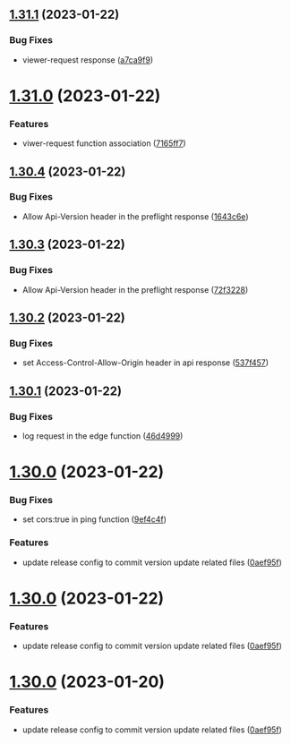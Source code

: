 ## [1.31.1](https://github.com/carlo-ltk/api-versioning/compare/v1.31.0...v1.31.1) (2023-01-22)


### Bug Fixes

* viewer-request response ([a7ca9f9](https://github.com/carlo-ltk/api-versioning/commit/a7ca9f9735421d33e5e8b72fbde724d3f27d923b))

# [1.31.0](https://github.com/carlo-ltk/api-versioning/compare/v1.30.4...v1.31.0) (2023-01-22)


### Features

* viwer-request function association ([7165ff7](https://github.com/carlo-ltk/api-versioning/commit/7165ff7732d8746f68e97b5a08a66b16770bf707))

## [1.30.4](https://github.com/carlo-ltk/api-versioning/compare/v1.30.3...v1.30.4) (2023-01-22)


### Bug Fixes

* Allow Api-Version header in the preflight response ([1643c6e](https://github.com/carlo-ltk/api-versioning/commit/1643c6ef8464a8d0a1b1f8cada37fa1ca827b43b))

## [1.30.3](https://github.com/carlo-ltk/api-versioning/compare/v1.30.2...v1.30.3) (2023-01-22)


### Bug Fixes

* Allow Api-Version header in the preflight response ([72f3228](https://github.com/carlo-ltk/api-versioning/commit/72f322891edd905b2a1d25260c40297a1ab3128d))

## [1.30.2](https://github.com/carlo-ltk/api-versioning/compare/v1.30.1...v1.30.2) (2023-01-22)


### Bug Fixes

* set Access-Control-Allow-Origin header in api response ([537f457](https://github.com/carlo-ltk/api-versioning/commit/537f45721f2b68c86653ca1bdeec9d2b6564713c))

## [1.30.1](https://github.com/carlo-ltk/api-versioning/compare/v1.30.0...v1.30.1) (2023-01-22)


### Bug Fixes

* log request in the edge function ([46d4999](https://github.com/carlo-ltk/api-versioning/commit/46d4999b138700c075a44dab3229d2aec12be748))

# [1.30.0](https://github.com/carlo-ltk/api-versioning/compare/v1.29.0...v1.30.0) (2023-01-22)


### Bug Fixes

* set cors:true in ping function ([9ef4c4f](https://github.com/carlo-ltk/api-versioning/commit/9ef4c4f73a0500c37c5dbf758f1f4a53036f1f2c))


### Features

* update release config to commit version update related files ([0aef95f](https://github.com/carlo-ltk/api-versioning/commit/0aef95fd804fdad2976e460011efdf5c75ab972a))

# [1.30.0](https://github.com/carlo-ltk/api-versioning/compare/v1.29.0...v1.30.0) (2023-01-22)


### Features

* update release config to commit version update related files ([0aef95f](https://github.com/carlo-ltk/api-versioning/commit/0aef95fd804fdad2976e460011efdf5c75ab972a))

# [1.30.0](https://github.com/carlo-ltk/api-versioning/compare/v1.29.0...v1.30.0) (2023-01-20)


### Features

* update release config to commit version update related files ([0aef95f](https://github.com/carlo-ltk/api-versioning/commit/0aef95fd804fdad2976e460011efdf5c75ab972a))
